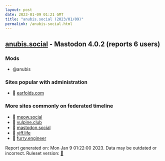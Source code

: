 ```yaml
---
layout: post
date: 2023-01-09 01:21 GMT
title: "anubis.social (2023/01/09)"
permalink: /anubis-social.html
---
```



## [anubis.social](https://anubis.social) - Mastodon 4.0.2 (reports 6 users)

### Mods
 * @anubis

### Sites popular with administration

* 🐘 [earfolds.com](/earfolds-com.html)

### More sites commonly on federated timeline

* 🐘 [meow.social](/meow-social.html)
* 🐘 [vulpine.club](/vulpine-club.html)
* 🐘 [mastodon.social](/mastodon-social.html)
* 🐘 [yiff.life](/yiff-life.html)
* 🐘 [furry.engineer](/furry-engineer.html)

Report generated on: Mon Jan  9 01:22:00 2023. Data may be outdated or incorrect.
Ruleset version: [🏀](/version-basketball)

